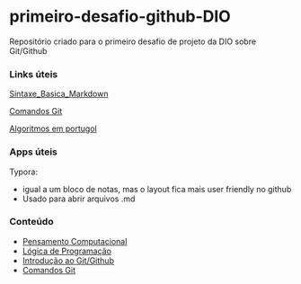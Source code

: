 # primeiro-desafio-github-DIO
Repositório criado para o primeiro desafio de projeto da DIO sobre Git/Github

### Links úteis

[Sintaxe_Basica_Markdown](https://www.markdownguide.org/basic-syntax/)

[Comandos Git](https://comandosgit.github.io/)

[Algoritmos em portugol](https://portugol-webstudio.cubos.io/ide)

### Apps úteis

Typora: 

- igual a um bloco de notas, mas o layout fica mais user friendly no github
- Usado para abrir arquivos .md

### Conteúdo

- [Pensamento Computacional](https://github.com/raquelbarbieri/primeiro-desafio-github-DIO/blob/main/Git-Github/Pensamento%20Computacional.md)
- [Lógica de Programação](https://github.com/raquelbarbieri/primeiro-desafio-github-DIO/blob/main/Git-Github/L%C3%B3gica%20de%20Programa%C3%A7%C3%A3o.md)
- [Introdução ao Git/Github](https://github.com/raquelbarbieri/primeiro-desafio-github-DIO/blob/main/Git-Github/Introdu%C3%A7%C3%A3o%20ao%20Git%20e%20ao%20Github.md)
- [Comandos Git](https://github.com/raquelbarbieri/primeiro-desafio-github-DIO/blob/main/Git-Github/Comandos%20Git.md) 

